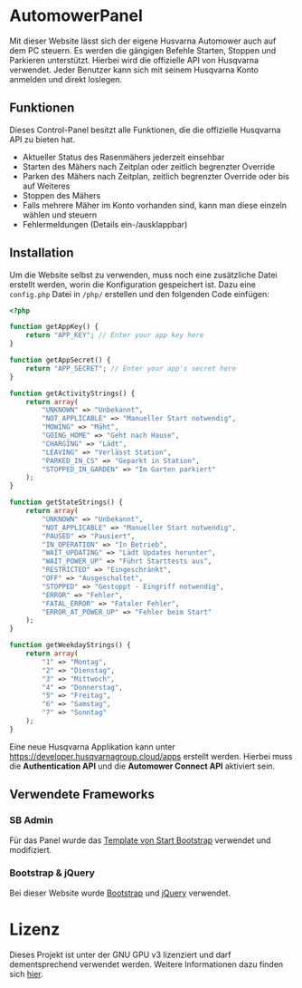 # AutomowerPanel

Mit dieser Website lässt sich der eigene Husvarna Automower auch auf dem PC steuern. Es werden die gängigen Befehle Starten, Stoppen und Parkieren unterstützt. Hierbei wird die offizielle API von Husqvarna verwendet. Jeder Benutzer kann sich mit seinem Husqvarna Konto anmelden und direkt loslegen.

## Funktionen
Dieses Control-Panel besitzt alle Funktionen, die die offizielle Husqvarna API zu bieten hat.
- Aktueller Status des Rasenmähers jederzeit einsehbar
- Starten des Mähers nach Zeitplan oder zeitlich begrenzter Override
- Parken des Mähers nach Zeitplan, zeitlich begrenzter Override oder bis auf Weiteres
- Stoppen des Mähers
- Falls mehrere Mäher im Konto vorhanden sind, kann man diese einzeln wählen und steuern
- Fehlermeldungen (Details ein-/ausklappbar)

## Installation

Um die Website selbst zu verwenden, muss noch eine zusätzliche Datei erstellt werden, worin die Konfiguration gespeichert ist. Dazu eine `config.php` Datei in `/php/` erstellen und den folgenden Code einfügen:
```PHP
<?php

function getAppKey() {
    return "APP_KEY"; // Enter your app key here
}

function getAppSecret() {
    return "APP_SECRET"; // Enter your app's secret here
}

function getActivityStrings() {
    return array(
        "UNKNOWN" => "Unbekannt",
        "NOT_APPLICABLE" => "Manueller Start notwendig",
        "MOWING" => "Mäht",
        "GOING_HOME" => "Geht nach Hause",
        "CHARGING" => "Lädt",
        "LEAVING" => "Verlässt Station",
        "PARKED_IN_CS" => "Geparkt in Station",
        "STOPPED_IN_GARDEN" => "Im Garten parkiert"
    );
}

function getStateStrings() {
    return array(
        "UNKNOWN" => "Unbekannt",
        "NOT_APPLICABLE" => "Manueller Start notwendig",
        "PAUSED" => "Pausiert",
        "IN_OPERATION" => "In Betrieb",
        "WAIT_UPDATING" => "Lädt Updates herunter",
        "WAIT_POWER_UP" => "Führt Starttests aus",
        "RESTRICTED" => "Eingeschränkt",
        "OFF" => "Ausgeschaltet",
        "STOPPED" => "Gestoppt - Eingriff notwendig",
        "ERROR" => "Fehler",
        "FATAL_ERROR" => "Fataler Fehler",
        "ERROR_AT_POWER_UP" => "Fehler beim Start"
    );
}

function getWeekdayStrings() {
    return array(
        "1" => "Montag",
        "2" => "Dienstag",
        "3" => "Mittwoch",
        "4" => "Donnerstag",
        "5" => "Freitag",
        "6" => "Samstag",
        "7" => "Sonntag"
    );
}
```
Eine neue Husqvarna Applikation kann unter https://developer.husqvarnagroup.cloud/apps erstellt werden. Hierbei muss die **Authentication API** und die **Automower Connect API** aktiviert sein.

## Verwendete Frameworks
### SB Admin
Für das Panel wurde das [Template von Start Bootstrap](https://startbootstrap.com/templates/sb-admin/) verwendet und modifiziert.

### Bootstrap & jQuery
Bei dieser Website wurde [Bootstrap](https://getbootstrap.com/) und [jQuery](https://jquery.com) verwendet.

# Lizenz
Dieses Projekt ist unter der GNU GPU v3 lizenziert und darf dementsprechend verwendet werden. Weitere Informationen dazu finden sich [hier](https://github.com/Lezurex/AutomowerPanel/blob/main/LICENSE).
